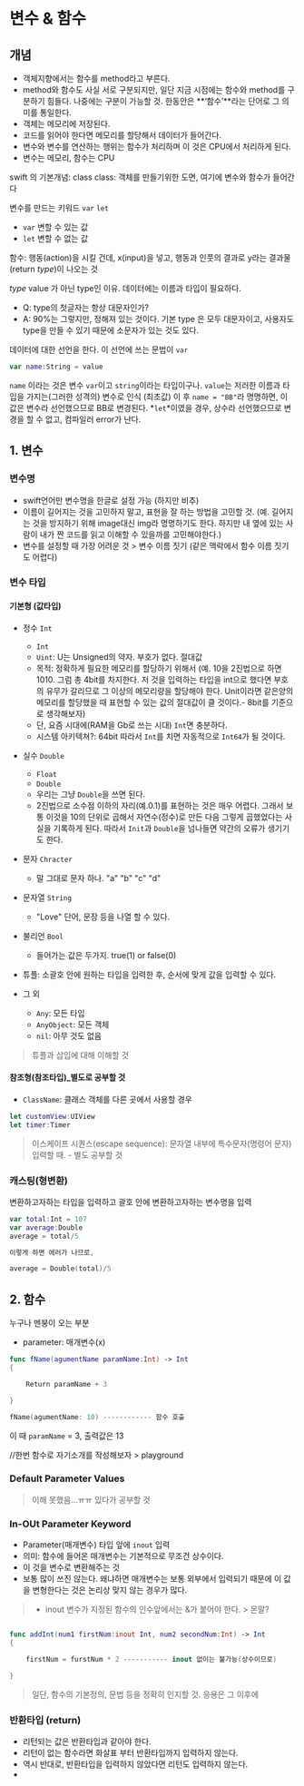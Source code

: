 # 변수 & 함수

## 개념
- 객체지향에서는 함수를 method라고 부른다. 
- method와 함수도 사실 서로 구분되지만, 일단 지금 시점에는 함수와 method를 구분하기 힘들다. 나중에는 구분이 가능할 것. 한동안은 **‘함수’**라는 단어로 그 의미를 통일한다.
- 객체는 메모리에 저장된다. 
- 코드를 읽어야 한다면 메모리를 할당해서 데이터가 들어간다. 
- 변수와 변수를 연산하는 행위는 함수가 처리하며 이 것은 CPU에서 처리하게 된다. 
- 변수는 메모리, 함수는 CPU


swift 의 기본개념: class
class: 객체를 만들기위한 도면, 여기에 변수와 함수가 들어간다

변수를 만드는 키워드 `var` `let`
- `var` 변할 수 있는 값
- `let` 변할 수 없는 값

함수: 행동(action)을 시킬 건데, x(input)을 넣고, 행동과 인풋의 결과로 y라는 결과물(return *type*)이 나오는 것

*type* value 가 아닌 type인 이유. 데이터에는 이름과 타입이 필요하다. 

- Q: type의 첫글자는 항상 대문자인가?
- A: 90%는 그렇지만, 정해져 있는 것이다. 기본 type	은 모두 대문자이고, 사용자도 type을 만들 수 있기 때문에 소문자가 있는 것도 있다. 

데이터에 대한 선언을 한다. 이 선언에 쓰는 문법이 `var`
```swift
var name:String = value
``` 

`name` 이라는 것은 변수 `var`이고 `string`이라는 타입이구나.
`value`는 저러한 이름과 타입을 가지는(그러한 성격의) 변수로 인식 (최초값)
이 후 `name = "BB"`라 명명하면, 이 값은 변수라 선언했으므로 BB로 변경된다. *`let`*이였을 경우, 상수라 선언했으므로 변경을 할 수 없고, 컴파일러 error가 난다.

## 1. 변수

### 변수명

- swift언어만 변수명을 한글로 설정 가능 (하지만 비추)
- 이름이 길어지는 것을 고민하지 말고, 표현을 잘 하는 방법을 고민할 것. (예. 길어지는 것을 방지하기 위해 image대신 img라 명명하기도 한다. 하지만 내 옆에 있는 사람이 내가 짠 코드를 읽고 이해할 수 있을까를 고민해야한다.)
- 변수를 설정할 때 가장 어려운 것 > 변수 이름 짓기 (같은 맥락에서 함수 이름 짓기도 어렵다)


### 변수 타입

#### 기본형 (값타입)
- 정수 `Int`
	- `Int`
	- `Uint`: U는 Unsigned의 약자. 부호가 없다. 절대값
	- 목적: 정확하게 필요한 메모리를 할당하기 위해서 (예. 10을 2진법으로 하면 1010. 그럼 총 4bit를 차지한다. 저 것을 입력하는 타입을 int으로 했다면 부호의 유무가 갈리므로 그 이상의 메모리량을 할당해야 한다. Unit이라면 같은양의 메모리를 할당했을 때 표현할 수 있는 값의 절대값이 클 것이다.- 8bit를 기준으로 생각해보자)
	- 단, 요즘 시대에(RAM을 Gb로 쓰는 시대) `Int`면 충분하다.
	- 시스템 아키텍쳐?: 64bit 따라서 `Int`를 치면 자동적으로 `Int64`가 될 것이다.
	 
- 실수 `Double`
	- `Float`
	- `Double`
	- 우리는 그냥 `Double`을 쓰면 된다.
	- 2진법으로 소수점 이하의 자리(예.0.1)를 표현하는 것은 매우 어렵다. 그래서 보통 이것을 10의 단위로 곱해서 자연수(정수)로 만든 다음 그렇게 곱했었다는 사실을 기록하게 된다. 따라서 `Init`과 `Double`을 넘나들면 약간의 오류가 생기기도 한다. 

- 문자 `Chracter`
	- 말 그대로 문자 하나. "a" "b" "c" "d" 
	
- 문자열 `String`
	- "Love" 단어, 문장 등을 나열 할 수 있다.

- 불리언 `Bool`
	- 들어가는 값은 두가지. true(1) or false(0)

- 튜플: 소괄호 안에 원하는 타입을 입력한 후, 순서에 맞게 값을 입력할 수 있다.

- 그 외
	- `Any`: 모든 타입
	- `AnyObject`: 모든 객체
	- `nil`: 아무 것도 없음

> 튜플과 삽입에 대해 이해할 것


#### 참조형(참조타입)_별도로 공부할 것 
- `ClassName`: 클래스 객체를 다른 곳에서 사용할 경우

```swift
let customView:UIView
let timer:Timer
```
	
> 이스케이프 시퀀스(escape sequence): 문자열 내부에 특수문자(명령어 문자) 입력할 때. - 별도 공부할 것


### 캐스팅(형변환)
변환하고자하는 타입을 입력하고 괄호 안에 변환하고자하는 변수명을 입력

```swift
var total:Int = 107
var average:Double
average = total/5

이렇게 하면 에러가 나므로, 

average = Double(total)/5

```


## 2. 함수

누구나 멘붕이 오는 부분

- parameter: 매개변수(x)

```swift
func fName(agumentName paramName:Int) -> Int
{

	Return paramName + 3

}

fName(agumentName: 10) ------------ 함수 호출

```
이 때 `paramName` = 3, 출력값은 13

//한번 함수로 자기소개를 작성해보자 > playground

### Default Parameter Values

> 이해 못했음...ㅠㅠ 있다가 공부할 것


### In-OUt Parameter Keyword

- Parameter(매개변수) 타입 앞에 `inout` 입력
- 의미: 함수에 들어온 매개변수는 기본적으로 무조건 상수이다.
- 이 것을 변수로 변환해주는 것
- 보통 많이 쓰진 않는다. 왜냐하면 매개변수는 보통 외부에서 입력되기 때문에 이 값을 변형한다는 것은 논리상 맞지 않는 경우가 많다.
> - inout 변수가 지정된 함수의 인수앞에서는 &가 붙어야 한다. > 몬말?

```swift

func addInt(num1 firstNum:inout Int, num2 secondNum:Int) -> Int
{

	firstNum = furstNum * 2 ----------- inout 없이는 불가능(상수이므로)

}

```

> 일단, 함수의 기본정의, 문법 등을 정확히 인지할 것. 응용은 그 이후에

### 반환타입 (return)
- 리턴되는 값은 반환타입과 같아야 한다.
- 리턴이 없는 함수라면 화살표 부터 반환타입까지 입력하지 않는다.
- 역시 반대로, 반환타입을 입력하지 않았다면 리턴도 입력하지 않는다.
- 
